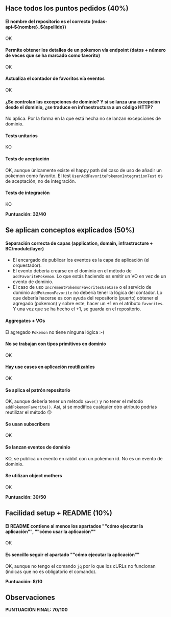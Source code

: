 ## Hace todos los puntos pedidos (40%)

#### El nombre del repositorio es el correcto (mdas-api-${nombre}_${apellido})

OK

#### Permite obtener los detalles de un pokemon vía endpoint (datos + número de veces que se ha marcado como favorito)

OK

#### Actualiza el contador de favoritos vía eventos

OK

#### ¿Se controlan las excepciones de dominio? Y si se lanza una excepción desde el dominio, ¿se traduce en infraestructura a un código HTTP?

No aplica. Por la forma en la que está hecha no se lanzan excepciones de dominio.

#### Tests unitarios

KO

#### Tests de aceptación

OK, aunque únicamente existe el happy path del caso de uso de añadir un pokemon como
favorito. El test `UserAddFavoritePokemonIntegrationTest` es de aceptación, no de
integración.

#### Tests de integración

KO

**Puntuación: 32/40**

## Se aplican conceptos explicados (50%)

#### Separación correcta de capas (application, domain, infrastructure + BC/module/layer)

- El encargado de publicar los eventos es la capa de aplicación (el orquestador).
- El evento debería crearse en el dominio en el método de `addFavoritePokemon`. Lo que estás haciendo es emitir un VO en
  vez de un evento de dominio.
- El caso de uso `IncrementPokemonFavoritesUseCase` o el servicio de dominio `AddPokemonFavorite` no debería tener la
  lógica del contador. Lo que debería hacerse es con ayuda del repositorio (puerto) obtener el agregado (pokemon) y
  sobre este, hacer un +1 en el atributo `favorites`. Y una vez que se ha hecho el +1, se guarda en el repositorio.

#### Aggregates + VOs

El agregado `Pokemon` no tiene ninguna lógica :-(

#### No se trabajan con tipos primitivos en dominio

OK

#### Hay use cases en aplicación reutilizables

OK

#### Se aplica el patrón repositorio

OK, aunque debería tener un método `save()` y no tener el método `addPokemonFavorite()`. Así, si se modifica cualquier
otro atributo podrías reutilizar el método 😜

#### Se usan subscribers

OK

#### Se lanzan eventos de dominio

KO, se publica un evento en rabbit con un pokemon id. No es un evento de dominio.

#### Se utilizan object mothers

OK

**Puntuación: 30/50**

## Facilidad setup + README (10%)

#### El README contiene al menos los apartados ""cómo ejecutar la aplicación"", ""cómo usar la aplicación""

OK

#### Es sencillo seguir el apartado ""cómo ejecutar la aplicación""

OK, aunque no tengo el comando `jq` por lo que los cURLs no funcionan (indicas que no es obligatorio el comando).

**Puntuación: 8/10**

## Observaciones

**PUNTUACIÓN FINAL: 70/100**
